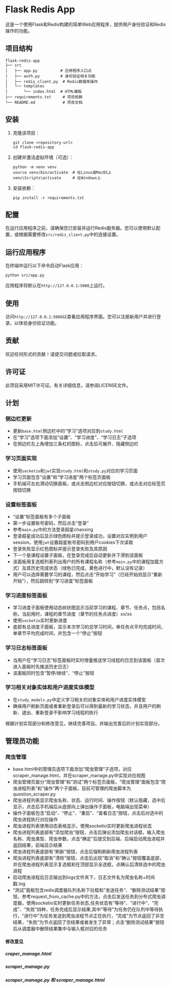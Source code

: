 # Flask Redis App

这是一个使用Flask和Redis构建的简单Web应用程序，提供用户身份验证和Redis操作的功能。

## 项目结构

```
flask-redis-app
├── src
│   ├── app.py          # 应用程序入口点
│   ├── auth.py         # 身份验证相关功能
│   ├── redis_client.py  # Redis数据库操作
│   └── templates
│       └── index.html  # HTML模板
├── requirements.txt     # 项目依赖
└── README.md            # 项目文档
```

## 安装

1. 克隆该项目：

   ```
   git clone <repository-url>
   cd flask-redis-app
   ```

2. 创建并激活虚拟环境（可选）：

   ```
   python -m venv venv
   source venv/bin/activate  # 在Linux或MacOS上
   venv\Scripts\activate     # 在Windows上
   ```

3. 安装依赖：

   ```
   pip install -r requirements.txt
   ```

## 配置

在运行应用程序之前，请确保您已安装并运行Redis服务器。您可以使用默认配置，或根据需要修改`src/redis_client.py`中的连接设置。

## 运行应用程序

在终端中运行以下命令启动Flask应用：

```
python src/app.py
```

应用程序将默认在`http://127.0.0.1:5000`上运行。

## 使用

访问`http://127.0.0.1:5000`以查看应用程序界面。您可以注册新用户并进行登录，以体验身份验证功能。

## 贡献

欢迎任何形式的贡献！请提交问题或拉取请求。

## 许可证

此项目采用MIT许可证。有关详细信息，请参阅LICENSE文件。

## 计划

### 侧边栏更新

- 更新`base.html`侧边栏中的“学习”选项对应到`study.html`
- 在“学习”选项下面添加“设置”、“学习进度”、“学习日志”子选项
- 在侧边栏左上角增加三条杠的图标，点击后可展开、隐藏侧边栏

### 学习页面实现

- 使用`socketio`和`jwt`实现`study.html`和`study.py`对应的学习页面
- 学习页面包含“设置”和“学习进度”两个标签页面板
- 手机端可左右滑动切换面板，或点击侧边栏对应按钮切换，或点击对应标签页按钮切换

### 设置标签面板

- “设置”标签面板有多个子面板
- 第一步设置账号密码，然后点击“登录”
- 参考`main.py`中的方法登录超星chaoxing
- 登录超星成功后显示绿色图标并提示登录成功，设置对应实例到用户session，使用`jwt`设置超星账号密码到用户cookies下次读取
- 登录失败显示红色图标并提示登录失败及其原因
- 下一个是课程设置子面板，在登录完成后自动更新并下滑到该面板
- 该面板用复选框列表列出用户的所有课程名称（参考`main.py`中的课程加载方式）及其历史完成状态（绿色已完成，黄色进行中，默认没有记录）
- 用户可以选择需要学习的课程，然后点击“开始学习”（已经开始则显示“重新开始”），然后跳转到“学习进度”标签面板

### 学习进度标签面板

- 学习进度子面板使用动态树状图显示当前学习的课程、章节、任务点，包括名称，当前用时，课程的章节进度（章节的任务点进度）xx/xx
- 使用`socketio`实时更新进度
- 底部有总进度子面板，显示本次学习的总学习时间，单任务点平均完成时间，单章节平均完成时间，并包含一个“停止”按钮

### 学习日志标签面板

- 当用户在“学习日志”标签面板时实时增量推送学习线程的日志到该面板（首次进入面板时先推送历史日志）
- 该面板同时包含“暂停/继续”、“停止”按钮

### 学习相关对象实体和用户进度实体模型

- 在`study_models.py`中定义学习相关的对象实体和用户进度实体模型
- 确保用户刷新页面或者重新登录后可以得到最新的学习状态，并且用户的刷新、退出、重新登录不影响学习线程的执行

根据计划实现部分和修改意见，继续完善项目。并输出完善后的计划实现部分。
## 管理员功能
### 爬虫管理
- base.html中的管理员选项下面添加“爬虫管理”子选项，对应scraper_manage.html，并在scraper_manage.py中实现对应视图
- 爬虫管理页面分“爬虫管理”和“测试”两个标签页面板，“爬虫管理”面板包含“爬虫进程列表“和”操作”两个子面板，目前可管理的爬虫脚本为question_scraper.py
- 爬虫进程列表显示爬虫名称、状态、运行时间、操作按钮（默认隐藏，选中后显示，点击后手机端后从底部向上弹出操作子面板，电脑端出现菜单）
- 操作子面板包含“启动”、“停止”、“重启”、“查看日志”按钮，点击后对选中的爬虫进程执行对应操作
- 爬虫进程列表使用动态表格显示，使用socketio实时更新爬虫进程状态
- 爬虫进程列表底部有“添加爬虫”按钮，点击后弹出添加爬虫对话框，输入爬虫名称、爬虫类型、爬虫参数，点击“确定”后提交到后端，后端启动爬虫进程并返回结果，前端显示结果
- 爬虫进程列表底部有“刷新”按钮，点击后强制刷新爬虫进程列表
- 爬虫进程列表底部有“清除”按钮，点击后出现"取消"和“确认”按钮覆盖底部，并在爬虫进程列表显示复选框和在顶部显示全选框，点确认后清除选中的爬虫进程
- 启动爬虫进程后日志输出到logs文件夹下，日志文件名为爬虫名称+时间戳.log
- “测试”面板包含redis调度器队列名称下拉框和"发送任务“、“删除测试结果”按钮，参考request_from_cache.py中的方法，点击后发送任务到分布式爬虫调度器，使用socketio实时更新任务状态,任务状态有“等待”、“进行中”、“完成”、“失败”四种，任务完成后显示结果,其中“等待”为任务仍在队列中等待执行，“进行中”为任务发送到爬虫进程节点正在执行，“完成”为节点返回了非空结果，“失败”为节点返回了空结果或者发生了异常；点击“删除测试结果”按钮后从调度器中删除结果集中与输入框对应的任务

#### 修改意见
##### craper_manage.html
##### scraper_manage.py
##### scraper_manage.py 和 scraper_manage.html
